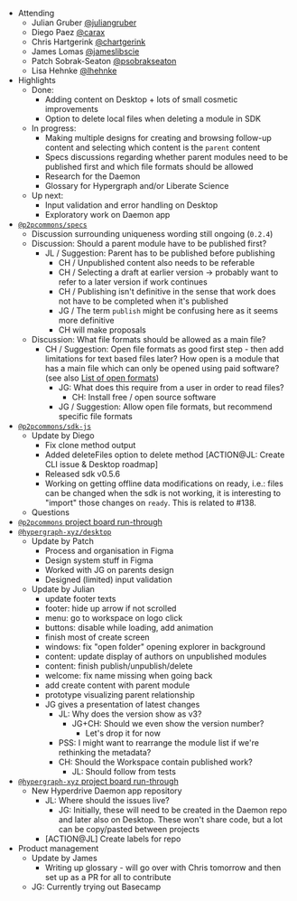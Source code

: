 -   Attending
    - Julian Gruber [@juliangruber](https://twitter.com/juliangruber)
    - Diego Paez [@carax](https://twitter.com/carax)
    - Chris Hartgerink [@chartgerink](https://twitter.com/chartgerink)
    - James Lomas [@jameslibscie](https://github.com/jameslibscie)
    - Patch Sobrak-Seaton [@psobrakseaton](https://twitter.com/psobrakseaton)
    - Lisa Hehnke [@lhehnke](https://www.dataplanes.org)
-   Highlights
    - Done:
        - Adding content on Desktop + lots of small cosmetic improvements
        - Option to delete local files when deleting a module in SDK
    - In progress:
        - Making multiple designs for creating and browsing follow-up content and selecting which content is the `parent` content
        - Specs discussions regarding whether parent modules need to be published first and which file formats should be allowed
        - Research for the Daemon
        - Glossary for Hypergraph and/or Liberate Science
    - Up next:
        - Input validation and error handling on Desktop
        - Exploratory work on Daemon app
-   [`@p2pcommons/specs`](https://github.com/p2pcommons/specs)
    - Discussion surrounding uniqueness wording still ongoing (`0.2.4`)
    - Discussion: Should a parent module have to be published first?
        - JL / Suggestion: Parent has to be published before publishing
            - CH / Unpublished content also needs to be referable
            - CH / Selecting a draft at earlier version -> probably want to refer to a later version if work continues
            - CH / Publishing isn't definitive in the sense that work does not have to be completed when it's published
            - JG / The term `publish` might be confusing here as it seems more definitive
            - CH will make proposals
    - Discussion: What file formats should be allowed as a main file?
        - CH / Suggestion: Open file formats as good first step - then add limitations for text based files later? How open is a module that has a main file which can only be opened using paid software? (see also [List of open formats](https://en.wikipedia.org/wiki/List_of_open_formats))
            - JG: What does this require from a user in order to read files?
                - CH: Install free / open source software
            - JG / Suggestion: Allow open file formats, but recommend specific file formats
-   [`@p2pcommons/sdk-js`](https://github.com/p2pcommons/sdk-js)
    - Update by Diego
        - Fix clone method output
        - Added deleteFiles option to delete method [ACTION@JL: Create CLI issue & Desktop roadmap]
        - Released sdk v0.5.6
        - Working on getting offline data modifications on ready, i.e.: files can be changed when the sdk is not working, it is interesting to "import" those changes on `ready`. This is related to #138.
    - Questions
-   [`@p2pcommons` project board run-through](https://github.com/orgs/p2pcommons/projects/1)
-   [`@hypergraph-xyz/desktop`](https://github.com/hypergraph-xyz/desktop)
    - Update by Patch
        - Process and organisation in Figma
        - Design system stuff in Figma
        - Worked with JG on parents design
        - Designed (limited) input validation
    - Update by Julian
        - update footer texts
        - footer: hide up arrow if not scrolled
        - menu: go to workspace on logo click
        - buttons: disable while loading, add animation
        - finish most of create screen
        - windows: fix "open folder" opening explorer in background
        - content: update display of authors on unpublished modules
        - content: finish publish/unpublish/delete
        - welcome: fix name missing when going back
        - add create content with parent module
        - prototype visualizing parent relationship
        - JG gives a presentation of latest changes
            - JL: Why does the version show as v3?
                - JG+CH: Should we even show the version number?
                    - Let's drop it for now
            - PSS: I might want to rearrange the module list if we're rethinking the metadata?
            - CH: Should the Workspace contain published work?
                - JL: Should follow from tests
-   [`@hypergraph-xyz` project board run-through](https://github.com/orgs/hypergraph-xyz/projects/2)
    - New Hyperdrive Daemon app repository
        - JL: Where should the issues live?
            - JG: Initially, these will need to be created in the Daemon repo and later also on Desktop. These won't share code, but a lot can be copy/pasted between projects
        - [ACTION@JL] Create labels for repo
-   Product management
    - Update by James
        - Writing up glossary - will go over with Chris tomorrow and then set up as a PR for all to contribute
    - JG: Currently trying out Basecamp
